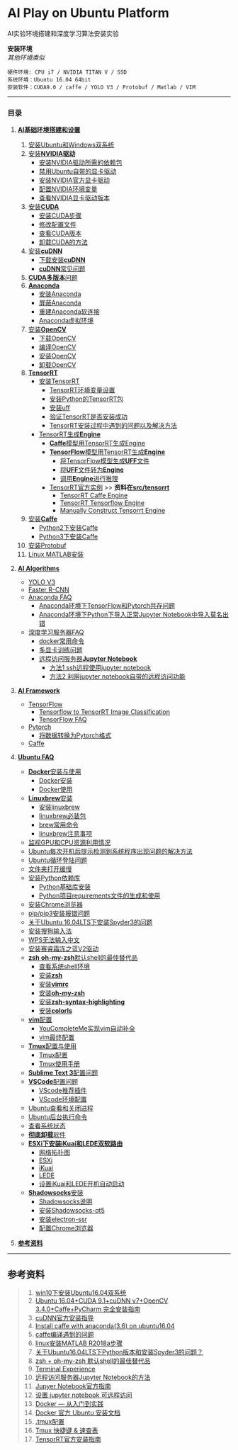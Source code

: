# AI Play on Ubuntu Platform

AI实验环境搭建和深度学习算法安装实验     
      
**安装环境**  
*其他环境类似* 
```
硬件环境: CPU i7 / NVIDIA TITAN V / SSD
系统环境：Ubuntu 16.04 64bit
安装软件：CUDA9.0 / caffe / YOLO V3 / Protobuf / Matlab / VIM
````
---
### 目录
1. [**AI基础环境搭建和设置**](src/ai_base_env.md#ai基础环境搭建和设置)
   1. [安装Ubuntu和Windows双系统](src/ai_base_env.md#安装ubuntu和windows双系统)   
   2. [安装**NVIDIA驱动**](src/ai_base_env.md#安装nvidia驱动)   
       - [安装NVIDIA驱动所需的依赖包](src/ai_base_env.md#安装nvidia驱动所需的依赖包)   
       - [禁用Ubuntu自带的显卡驱动](src/ai_base_env.md#禁用ubuntu自带的显卡驱动)   
       - [安装NVIDIA官方显卡驱动](src/ai_base_env.md#安装nvidia官方显卡驱动)   
       - [配置NVIDIA环境变量](src/ai_base_env.md#配置环境变量)   
       - [查看NVIDIA显卡驱动版本](src/ai_base_env.md#查看NVIDIA驱动版本)  
   3. [安装**CUDA**](src/ai_base_env.md#安装cuda)   
       - [安装CUDA步骤](src/ai_base_env.md#安装cuda步骤)    
       - [修改配置文件](src/ai_base_env.md#修改配置文件)    
       - [查看CUDA版本](src/ai_base_env.md#查看cuda版本)
       - [卸载CUDA的方法](src/ai_base_env.md#卸载cuda的方法)    
   4. [安装**cuDNN**](src/ai_base_env.md#安装cudnn)    
       - [下载安装**cuDNN**](src/ai_base_env.md#下载安装cudnn)    
       - [**cuDNN**常见问题](src/ai_base_env.md#cudnn常见问题)    
   5. [**CUDA多版本**问题](src/ai_base_env.md#cuda多版本问题)
   6. [**Anaconda**](src/ai_base_env.md#anaconda)    
       - [安装Anaconda](src/ai_base_env.md#安装anaconda)    
       - [屏蔽Anaconda](src/ai_base_env.md#屏蔽anaconda)    
       - [重建Anaconda软连接](src/ai_base_env.md#重建anaconda软连接)
       - [Anaconda虚拟环境](src/ai_base_env.md#anaconda虚拟环境)
   7. [安装**OpenCV**](src/ai_base_env.md#安装opencv)   
       - [下载OpenCV](src/ai_base_env.md#下载opencv)
       - [编译OpenCV](src/ai_base_env.md#编译opencv)
       - [安装OpenCV](src/ai_base_env.md#安装opencv)
       - [卸载OpenCV](src/ai_base_env.md#卸载opencv)
   8. [**TensorRT**](src/ai_base_env.md#tensorrt) 
       - [安装TensorRT](src/ai_base_env.md#安装tensorrt)    
         - [TensorRT环境变量设置](src/ai_base_env.md#tensorrt1)
         - [安装Python的TensorRT包](src/ai_base_env.md#tensorrt2)
         - [安装uff](src/ai_base_env.md#tensorrt3)
         - [验证TensorRT是否安装成功](src/ai_base_env.md#tensorrt4)
         - [TensorRT安装过程中遇到的问题以及解决方法](src/ai_base_env.md#tensorrt5)
       - [TensorRT生成**Engine**](src/ai_base_env.md#tensorrt生成engine)
         - [**Caffe**模型用TensorRT生成Engine](src/ai_base_env.md#caffe模型用tensorrt生成engine)
         - [**TensorFlow**模型用TensorRT生成**Engine**](src/ai_base_env.md#tensorflow模型用tensorrt生成engine)
           - [将TensorFlow模型生成**UFF**文件](src/ai_base_env.md#将tensorflow模型生成uff文件)
           - [将**UFF**文件转为**Engine**](src/ai_base_env.md#将uff文件转为engine)
           - [调用**Engine**进行推理](src/ai_base_env.md#调用engine进行推理)
         - [TensorRT官方实例](src/ai_base_env.md#tensorrt官方实例) >> **资料在**[**src/tensorrt**](src/tensorrt)
           - [TensorRT Caffe Engine](./src/tensorrt/tensorrt-4.0.1.6/caffe_to_tensorrt.ipynb)
           - [TensorRT Tensorflow Engine](./src/tensorrt/tensorrt-4.0.1.6/tf_to_tensorrt.ipynb)
           - [Manually Construct Tensorrt Engine](./src/tensorrt/tensorrt-4.0.1.6/manually_construct_tensorrt_engine.ipynb)
   9.  [安装**Caffe**](src/ai_base_env.md#安装caffe)   
       - [Python2下安装Caffe](src/ai_base_env.md#python2下安装cafe) 
       - [Python3下安装Caffe](src/ai_base_env.md#python3下安装cafe )
   10. [安装Protobuf](src/ai_base_env.md#安装protobuf)
   11. [Linux MATLAB安装](src/ai_base_env.md#linux-matlab安装)

2.  [**AI Algorithms**](./src/ai_algorithms.md)
     - [YOLO V3](src/ai_algorithms.md#yolo-v3)
     - [Faster R-CNN](./src/ai_algorithms.md#faster-r-cnn)
     - [Anaconda FAQ](./src/ai_algorithms.md#anaconda-faq)
       - [Anaconda环境下TensorFlow和Pytorch共存问题](./src/ai_algorithms.md#anaconda环境下tensorflow和pytorch共存问题)
       - [Anaconda环境下Python下导入正常Jupyter Notebook中导入莫名出错](./src/ai_algorithms.md#anaconda环境下python下导入正常jupyter-notebook中导入莫名出错)
     - [深度学习服务器FAQ](./src/ai_server_FAQ.md#深度学习服务器faq)
       - [docker常用命令](./src/ai_server_FAQ.md#docker常用命令) 
       - [多显卡训练问题](./src/ai_server_FAQ.md#多显卡训练问题) 
       - [远程访问服务器**Jupyter Notebook**](./src/ai_server_FAQ.md#远程访问服务器jupyter-notebook)
         - [方法1 ssh远程使用jupyter notebook](./src/ai_server_FAQ.md#方法1-ssh远程使用jupyter-notebook)
         - [方法2 利用jupyter notebook自带的远程访问功能](./src/ai_server_FAQ.md#方法2-利用jupyter-notebook自带的远程访问功能)

3.  [**AI Framework**](src/ai_framework.md#ai-framework)
    - [TensorFlow](src/ai/tensorflow.md#tensorflow)
      - [Tensorflow to TensorRT Image Classification](src/ai/tensorflow.md#tensorflow-to-tensorrt-image-classification)
      - [TensorFlow FAQ](src/ai/tensorflow.md#tensorflow-faq)
    - [Pytorch](src/ai/pytorch.md#pytorch)
      - [将数据转换为Pytorch格式](src/ai/pytorch.md#将数据转换为pytorch格式)
    - [Caffe](src/ai/caffe.md#caffe)

4.  [**Ubuntu FAQ**](./src/linux_env_set.md#ubuntu-faq)
     - [**Docker**安装与使用](./src/linux_env_set.md#docker安装与使用)
       - [Docker安装](./src/linux_env_set.md#docker安装)
       - [Docker使用](./src/linux_env_set.md#docker使用)
     - [**Linuxbrew**安装](./src/linux_env_set.md#linuxbrew安装)
       - [安装linuxbrew](./src/linux_env_set.md#安装linuxbrew)
       - [linuxbrew必装包](./src/linux_env_set.md#linuxbrew必装包)
       - [brew常用命令](./src/linux_env_set.md#brew常用命令)
       - [linuxbrew注意事项](./src/linux_env_set.md#linuxbrew注意事项)
     - [监视GPU和CPU资源利用情况](./src/linux_env_set.md#监视gpu和cpu资源利用情况)
     - [Ubuntu每次开机后提示检测到系统程序出现问题的解决方法](./src/linux_env_set.md#ubuntu每次开机后提示检测到系统程序出现问题的解决方法)
     - [Ubuntu循环登陆问题](./src/linux_env_set.md#ubuntu循环登陆问题)
     - [文件夹打开缓慢](./src/linux_env_set.md#文件夹打开缓慢)
     - [安装Python依赖库](./src/linux_env_set.md#安装python依赖库)
       - [Python基础库安装](./src/linux_env_set.md#python基础库安装)
       - [Python项目requirements文件的生成和使用](./src/linux_env_set.md#python项目requirements文件的生成和使用) 
     - [安装Chrome浏览器](./src/linux_env_set.md#安装chrome浏览器)
     - [pip/pip3安装报错问题](./src/linux_env_set.md#pip和pip3安装报错)
     - [关于Ubuntu 16.04LTS下安装Spyder3的问题](./src/linux_env_set.md#ubuntu-16下安装spyder3)
     - [安装搜狗输入法](./src/linux_env_set.md#安装搜狗输入法)
     - [WPS无法输入中文](./src/linux_env_set.md#wps无法输入中文)
     - [安装赛睿霜冻之蓝V2驱动](./src/linux_env_set.md#安装赛睿霜冻之蓝v2驱动)
     - [**zsh** **oh-my-zsh**默认shell的最佳替代品](./src/linux_env_set.md#zsh-oh-my-zsh默认shell的最佳替代品)
       - [查看系统shell环境](./src/linux_env_set.md#查看系统shell环境)
       - [安装**zsh**](./src/linux_env_set.md#安装zsh)
       - [安装**vimrc**](./src/linux_env_set.md#安装vimrc)
       - [安装**oh-my-zsh**](./src/linux_env_set.md#安装oh-my-zsh)
       - [安装**zsh-syntax-highlighting**](./src/linux_env_set.md#安装zsh-syntax-highlighting)
       - [安装**colorls**](./src/linux_env_set.md#安装colorls)
     - [**vim**配置](./src/linux_env_set.md#vim配置)
       - [YouCompleteMe实现vim自动补全](./src/linux_env_set.md#youcompleteme实现vim自动补全)
       - [vim最终配置](./src/linux_env_set.md#vim最终配置)
     - [**Tmux**配置与使用](./src/linux_env_set.md#tmux配置与使用)
       - [Tmux配置](./src/linux_env_set.md#tmux配置)
       - [Tmux使用手册](./src/linux_env_set.md#tmux使用手册)
     - [**Sublime Text 3**配置问题](./src/linux_env_set.md#sublime-text-3配置问题)
     - [**VSCode**配置问题](./src/linux_env_set.md#vscode配置问题)    
       - [VScode推荐插件](./src/linux_env_set.md#vscode推荐插件)
       - [VScode环境配置](./src/linux_env_set.md#vscode环境配置)
     - [Ubuntu查看和关闭进程](./src/linux_env_set.md#ubuntu查看和关闭进程)
     - [Ubuntu后台执行命令](./src/linux_env_set.md#ubuntu后台执行命令)   
     - [查看系统状态](./src/linux_env_set.md#查看系统状态)
     - [**彻底卸载**软件](./src/linux_env_set.md#彻底卸载软件)
     - [**ESXi下安装iKuai和LEDE双软路由**](src/softRoute/softroute.md#esxi下安装ikuai和lede双软路由)
       - [网络拓扑图](src/softRoute/softroute.md#网络拓扑图)
       - [ESXi](src/softRoute/softroute.md#esxi)
       - [iKuai](src/softRoute/softroute.md#ikuai)
       - [LEDE](src/softRoute/softroute.md#lede)
       - [设置iKuai和LEDE开机自动启动](src/softRoute/softroute.md#设置ikuai和lede开机自动启动)
     - [**Shadowsocks**安装](./src/ss.md#shadowsocks安装)
       - [Shadowsocks说明](./src/ss.md#shadowsocks说明)
       - [安装Shadowsocks-qt5](./src/ss.md#安装shadowsocks-qt5)
       - [安装electron-ssr](./src/ss.md#安装electron-ssr)
       - [配置Chrome浏览器](./src/ss.md#配置chrome浏览器)

5.  [**参考资料**](#参考资料)


---
##  参考资料  
> 1. [win10下安装Ubuntu16.04双系统](https://blog.csdn.net/s717597589/article/details/79117112/)
> 2. [Ubuntu 16.04+CUDA 9.1+cuDNN v7+OpenCV 3.4.0+Caffe+PyCharm 完全安装指南](https://blog.csdn.net/balixiaxuetian/article/details/79154013)
> 3. [cuDNN官方安装指导](https://docs.nvidia.com/deeplearning/sdk/cudnn-install/index.html#installlinux)
> 4. [Install caffe with anaconda(3.6) on ubuntu16.04](http://www.yaoingwen.com/ubuntu16-04-anaconda-3-6-caffe/)
> 5. [caffe编译遇到的问题](https://blog.csdn.net/m0_37407756/article/details/70789271)
> 6. [linux安装MATLAB R2018a步骤](https://blog.csdn.net/m0_37775034/article/details/80876362) 
> 7. [关于Ubuntu16.04LTS下Python版本和安装Spyder3的问题？](https://www.zhihu.com/question/51248022/answer/142596984)
> 8. [zsh + oh-my-zsh 默认shell的最佳替代品](https://blog.phpgao.com/oh-my-zsh.html)
> 9. [Terminal Experience](https://medium.com/@caulfieldOwen/youre-missing-out-on-a-better-mac-terminal-experience-d73647abf6d7)
> 10. [远程访问服务器Jupyter Notebook的方法](https://www.jianshu.com/p/8fc3cd032d3c)    
> 11. [Jupyer Notebook官方指南](https://jupyter-notebook.readthedocs.io/en/latest/public_server.html#notebook-server-security)
> 12. [设置 jupyter notebook 可远程访问](https://blog.csdn.net/simple_the_best/article/details/77005400)
> 13. [Docker — 从入门到实践](https://github.com/yeasy/docker_practice)
> 14. [Docker 官方 Ubuntu 安装文档](https://docs.docker.com/install/linux/docker-ce/ubuntu/)
> 15. [.tmux配置](https://github.com/gpakosz/.tmux)
> 16. [Tmux 快捷键 & 速查表](https://gist.github.com/ryerh/14b7c24dfd623ef8edc7)
> 17. [TensorRT官方安装指南](https://docs.nvidia.com/deeplearning/sdk/tensorrt-install-guide/index.html)

